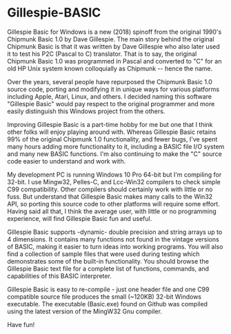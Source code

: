 # Gillespie-BASIC

Gillespie Basic for Windows is a new (2018) spinoff from the original 1990's Chipmunk Basic 1.0 by Dave Gillespie.  The main story behind the original Chipmunk Basic is that it was written by Dave Gillespie who also later used it to test his P2C (Pascal to C) translator. That is to say, the original Chipmunk Basic 1.0 was programmed in Pascal and converted to "C" for an old HP Unix system known colloquially as Chipmunk -- hence the name.  

Over the years, several people have repurposed the Chipmunk Basic 1.0 source code, porting and modifying it in unique ways for various platforms including Apple, Atari, Linux, and others.  I decided naming this software "Gillespie Basic" would pay respect to the original programmer and more easily distinguish this Windows project from the others.

Improving Gillespie Basic is a part-time  hobby for me but one that I think other folks will enjoy playing around with. Whereas Gillespie Basic retains 99% of the original Chipmunk 1.0 functionality, and fewer bugs, I've spent many hours adding more functionality to it, including a BASIC file I/O system and many new BASIC functions. I'm also continuing to make the "C" source code easier to understand and work with.  

My development PC is running Windows 10 Pro 64-bit but I'm compiling for 32-bit.  I use Mingw32, Pelles-C, and Lcc-Win32 compilers to
check simple C99 compatibility. Other compilers should certainly work with little or no fuss. But understand that Gillespie Basic
makes many calls to the Win32 API, so porting this source code to other platforms will require some effort.  Having said all that, I 
think the average user, with little or no programming experience, will find Gillespie Basic fun and useful. 

Gillespie Basic supports -dynamic- double precision and string arrays up to 4 dimensions.  It contains many functions not found in the vintage versions of BASIC, making it easier to turn ideas into working programs. You will also find a collection of sample files that were used during testing which demonstrates some of the built-in functionality.  You should browse the Gillespie Basic text file for a complete list of functions, commands, and capabilities of this BASIC interpreter.

Gillespie Basic is easy to re-compile - just one header file and one C99 compatible source file produces the small (~120KB) 32-bit Windows executable.  The executable (Basic.exe) found on Github was compiled using the latest version of the MingW32 Gnu compiler. 

Have fun!




